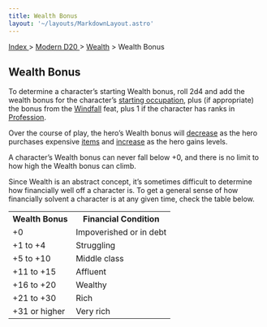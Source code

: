 ```yaml
---
title: Wealth Bonus
layout: '~/layouts/MarkdownLayout.astro'
---
```


[ Index ](/) > [ Modern D20 ](/modern.d20.srd) > [Wealth](/modern.d20.srd/wealth) > Wealth Bonus

## Wealth Bonus

To determine a character’s starting Wealth bonus, roll 2d4 and add the wealth
bonus for the character’s [starting occupation](/modern.d20.srd/starting.occupation/index), plus (if appropriate)
the bonus from the [Windfall](/modern.d20.srd/feats/windfall) feat, plus 1 if
the character has ranks in [Profession](/modern.d20.srd/skills/profession).

Over the course of play, the hero’s Wealth bonus will
[decrease](/modern.d20.srd/wealth/losing.wealth) as the hero purchases
expensive [items](/modern.d20.srd/equipment/index) and
[increase](/modern.d20.srd/wealth/regaining.wealth) as the hero gains levels.

A character’s Wealth bonus can never fall below +0, and there is no limit to
how high the Wealth bonus can climb.

Since Wealth is an abstract concept, it’s sometimes difficult to determine how
financially well off a character is. To get a general sense of how financially
solvent a character is at any given time, check the table below.


<table> <tr><th>Wealth Bonus</th> <th>Financial Condition</th></tr> <tr><td> +0</td><td> Impoverished or in debt </td></tr> <tr class="shaded"><td> +1 to +4</td><td> Struggling </td></tr> <tr><td> +5 to +10</td><td> Middle class </td></tr> <tr class="shaded"><td> +11 to +15</td><td> Affluent </td></tr> <tr><td> +16 to +20</td><td> Wealthy </td></tr> <tr class="shaded"><td> +21 to +30</td><td> Rich </td></tr> <tr><td> +31 or higher</td><td> Very rich </td></tr> </table>


